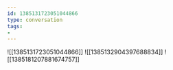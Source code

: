 ```yaml
---
id: 1385131723051044866
type: conversation
tags:
- 
---
```

![[1385131723051044866]]
![[1385132904397688834]]
![[1385181207881674757]]

